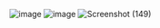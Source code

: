 ![image](https://github.com/priyanka-gh/assignment/assets/72594113/dbaf8c23-c4d0-4031-9b37-9bbe6be3d929)
![image](https://github.com/priyanka-gh/assignment/assets/72594113/ed61b51c-0fdb-4fdc-817b-660dbe286255)
![Screenshot (149)](https://github.com/priyanka-gh/assignment/assets/72594113/72229c41-9122-420b-8b24-696a5280dba8)
